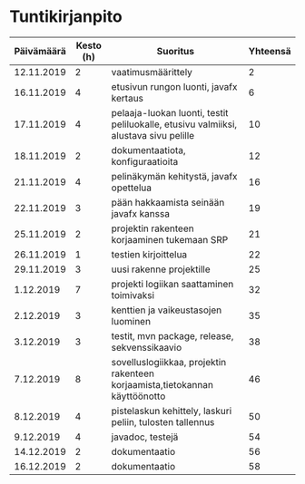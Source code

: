 # Tuntikirjanpito

| Päivämäärä        | Kesto (h)           | Suoritus  | Yhteensä
| ------------- |-------------| -----|-----|
| 12.11.2019     | 2 | vaatimusmäärittely |2|
| 16.11.2019     | 4 | etusivun rungon luonti, javafx kertaus |6 |
| 17.11.2019     | 4 | pelaaja-luokan luonti, testit peliluokalle, etusivu valmiiksi, alustava sivu pelille  |10 |
| 18.11.2019     | 2 | dokumentaatiota, konfiguraatioita |12 |
| 21.11.2019     | 4 | pelinäkymän kehitystä, javafx opettelua |16 |
| 22.11.2019     | 3 | pään hakkaamista seinään javafx kanssa |19 |
| 25.11.2019     | 2 | projektin rakenteen korjaaminen tukemaan SRP |21 |
| 26.11.2019     | 1 | testien kirjoittelua  |22 |
| 29.11.2019     | 3 | uusi rakenne projektille  |25 |
| 1.12.2019     | 7 | projekti logiikan saattaminen toimivaksi  |32 |
| 2.12.2019     | 3 | kenttien ja vaikeustasojen luominen |35 |
| 3.12.2019     | 3 | testit, mvn package, release, sekvenssikaavio |38 |
| 7.12.2019     | 8 | sovelluslogiikkaa, projektin rakenteen korjaamista,tietokannan käyttöönotto |46 |
| 8.12.2019     | 4 | pistelaskun kehittely, laskuri peliin, tulosten tallennus |50 |
| 9.12.2019     | 4 | javadoc, testejä |54 |
| 14.12.2019     | 2 | dokumentaatio |56 |
| 16.12.2019     | 2 | dokumentaatio |58 |
